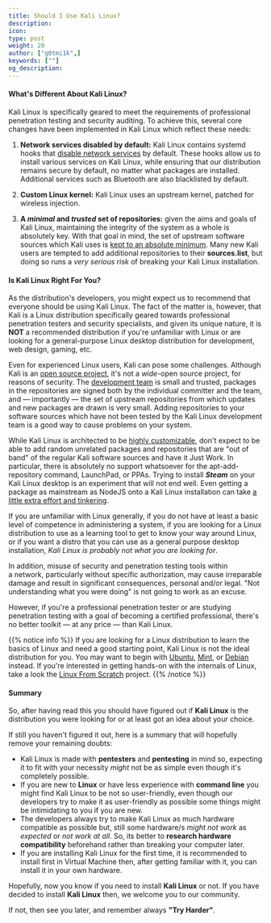 ```yaml
---
title: Should I Use Kali Linux?
description:
icon:
type: post
weight: 20
author: ["g0tmi1k",]
keywords: [""]
og_description:
---
```


#### What's Different About Kali Linux?

Kali Linux is specifically geared to meet the requirements of professional penetration testing and security auditing. To achieve this, several core changes have been implemented in Kali Linux which reflect these needs:

1. **Network services disabled by default:** Kali Linux contains systemd hooks that [disable network services](/docs/policy/kali-linux-network-service-policies/) by default. These hooks allow us to install various services on Kali Linux, while ensuring that our distribution remains secure by default, no matter what packages are installed. Additional services such as Bluetooth are also blacklisted by default.

2. **Custom Linux kernel:** Kali Linux uses an upstream kernel, patched for wireless injection.

3. **A _minimal_ and _trusted_ set of repositories:** given the aims and goals of Kali Linux, maintaining the integrity of the system as a whole is absolutely key. With that goal in mind, the set of upstream software sources which Kali uses is [kept to an absolute minimum](/docs/general-use/kali-linux-sources-list-repositories/). Many new Kali users are tempted to add additional repositories to their **sources.list**, but doing so runs a _very serious risk_ of breaking your Kali Linux installation.

#### Is Kali Linux Right For You?

As the distribution's developers, you might expect us to recommend that everyone should be using Kali Linux. The fact of the matter is, however, that Kali is a Linux distribution specifically geared towards professional penetration testers and security specialists, and given its unique nature, it is **NOT** a recommended distribution if you're unfamiliar with Linux or are looking for a general-purpose Linux desktop distribution for development, web design, gaming, etc.

Even for experienced Linux users, Kali can pose some challenges. Although Kali is an [open source project](/docs/policy/kali-linux-open-source-policy/), it's not a _wide_-open source project, for reasons of security. The [development team](https://www.kali.org/about-us/) is small and trusted, packages in the repositories are signed both by the individual committer and the team, and — importantly — the set of upstream repositories from which updates and new packages are drawn is very small. Adding repositories to your software sources which have not been tested by the Kali Linux development team is a good way to cause problems on your system.

While Kali Linux is architected to be [highly customizable](/docs/development/live-build-a-custom-kali-iso/), don't expect to be able to add random unrelated packages and repositories that are "out of band" of the regular Kali software sources and have it Just Work. In particular, there is absolutely no support whatsoever for the apt-add-repository command, LaunchPad, or PPAs. Trying to install _**Steam**_ on your Kali Linux desktop is an experiment that will not end well. Even getting a package as mainstream as NodeJS onto a Kali Linux installation can take [a little extra effort and tinkering](http://www.acme-dot.com/stupid-problems-deserve-stupid-solutions/).

If you are unfamiliar with Linux generally, if you do not have at least a basic level of competence in administering a system, if you are looking for a Linux distribution to use as a learning tool to get to know your way around Linux, or if you want a distro that you can use as a general purpose desktop installation, _Kali Linux is probably not what you are looking for_.

In addition, misuse of security and penetration testing tools within a network, particularly without specific authorization, may cause irreparable damage and result in significant consequences, personal and/or legal. "Not understanding what you were doing" is not going to work as an excuse.

However, if you're a professional penetration tester or are studying penetration testing with a goal of becoming a certified professional, there's no better toolkit — at any price — than Kali Linux.

{{% notice info %}}
If you are looking for a Linux distribution to learn the basics of Linux and need a good starting point, Kali Linux is not the ideal distribution for you. You may want to begin with <a href="https://www.ubuntu.com" >Ubuntu</a>, <a href="https://www.linuxmint.com">Mint</a>, or <a href="https://www.debian.org/" >Debian</a> instead. If you're interested in getting hands-on with the internals of Linux, take a look the <a href="http://www.linuxfromscratch.org/" >Linux From Scratch</a> project.
{{% /notice %}}

#### Summary

So, after having read this you should have figured out if **Kali Linux** is the distribution you were looking for or at least got an idea about your choice.

If still you haven't figured it out, here is a summary that  will hopefully remove your remaining doubts:

- Kali Linux is made with **pentesters** and **pentesting** in mind so, expecting it to fit with your necessity *might* not be as simple even though it's completely possible.
- If you are new to **Linux** or have less experience with **command line** you might find Kali Linux to be not so user-friendly, even though our developers try to make it as user-friendly as possible some things might be intimidating to you if you are new.
- The developers always try to make Kali Linux as much hardware compatible as possible but, still some hardware/s *might not work* as *expected* or *not work at all*. So, its better to **research hardware compatibility** beforehand rather than breaking your computer later.
- If you are installing Kali Linux for the first time, it is recommended to install first in Virtual Machine then, after getting familiar with it, you can install it in your own hardware.


Hopefully, now you know if you need to install **Kali Linux** or not. If you have decided to install **Kali Linux** then, we welcome you to our community.

If not, then see you later, and remember always **"Try Harder"**.
